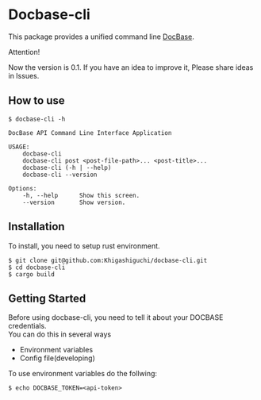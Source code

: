 # Docbase-cli
This package provides a unified command line [DocBase](https://docbase.io/).

Attention!

Now the version is 0.1. If you have an idea to improve it, Please share ideas in Issues.

## How to use

```
$ docbase-cli -h

DocBase API Command Line Interface Application

USAGE:
    docbase-cli
    docbase-cli post <post-file-path>... <post-title>...
    docbase-cli (-h | --help)
    docbase-cli --version

Options:
    -h, --help      Show this screen.
    --version       Show version.
```

## Installation
To install, you need to setup rust environment.

```
$ git clone git@github.com:Khigashiguchi/docbase-cli.git
$ cd docbase-cli
$ cargo build
```

## Getting Started
Before using docbase-cli, you need to tell it about your DOCBASE credentials.  
You can do this in several ways

- Environment variables
- Config file(developing)

To use environment variables do the follwing:

```
$ echo DOCBASE_TOKEN=<api-token>
```

